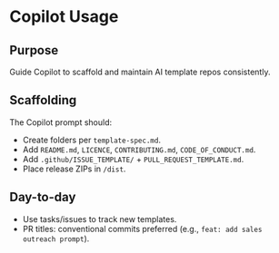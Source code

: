 # Copilot Usage

## Purpose
Guide Copilot to scaffold and maintain AI template repos consistently.

## Scaffolding
The Copilot prompt should:
- Create folders per `template-spec.md`.
- Add `README.md`, `LICENCE`, `CONTRIBUTING.md`, `CODE_OF_CONDUCT.md`.
- Add `.github/ISSUE_TEMPLATE/` + `PULL_REQUEST_TEMPLATE.md`.
- Place release ZIPs in `/dist`.

## Day-to-day
- Use tasks/issues to track new templates.
- PR titles: conventional commits preferred (e.g., `feat: add sales outreach prompt`).
